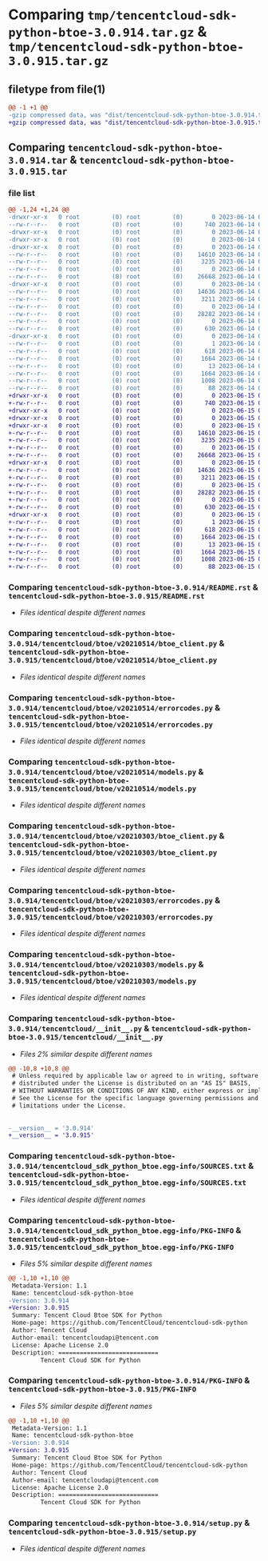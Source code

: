 # Comparing `tmp/tencentcloud-sdk-python-btoe-3.0.914.tar.gz` & `tmp/tencentcloud-sdk-python-btoe-3.0.915.tar.gz`

## filetype from file(1)

```diff
@@ -1 +1 @@
-gzip compressed data, was "dist/tencentcloud-sdk-python-btoe-3.0.914.tar", last modified: Wed Jun 14 00:20:11 2023, max compression
+gzip compressed data, was "dist/tencentcloud-sdk-python-btoe-3.0.915.tar", last modified: Thu Jun 15 00:19:22 2023, max compression
```

## Comparing `tencentcloud-sdk-python-btoe-3.0.914.tar` & `tencentcloud-sdk-python-btoe-3.0.915.tar`

### file list

```diff
@@ -1,24 +1,24 @@
-drwxr-xr-x   0 root         (0) root         (0)        0 2023-06-14 00:20:11.000000 tencentcloud-sdk-python-btoe-3.0.914/
--rw-r--r--   0 root         (0) root         (0)      740 2023-06-14 00:20:11.000000 tencentcloud-sdk-python-btoe-3.0.914/README.rst
-drwxr-xr-x   0 root         (0) root         (0)        0 2023-06-14 00:20:11.000000 tencentcloud-sdk-python-btoe-3.0.914/tencentcloud/
-drwxr-xr-x   0 root         (0) root         (0)        0 2023-06-14 00:20:11.000000 tencentcloud-sdk-python-btoe-3.0.914/tencentcloud/btoe/
-drwxr-xr-x   0 root         (0) root         (0)        0 2023-06-14 00:20:11.000000 tencentcloud-sdk-python-btoe-3.0.914/tencentcloud/btoe/v20210514/
--rw-r--r--   0 root         (0) root         (0)    14610 2023-06-14 00:20:11.000000 tencentcloud-sdk-python-btoe-3.0.914/tencentcloud/btoe/v20210514/btoe_client.py
--rw-r--r--   0 root         (0) root         (0)     3235 2023-06-14 00:20:11.000000 tencentcloud-sdk-python-btoe-3.0.914/tencentcloud/btoe/v20210514/errorcodes.py
--rw-r--r--   0 root         (0) root         (0)        0 2023-06-14 00:20:11.000000 tencentcloud-sdk-python-btoe-3.0.914/tencentcloud/btoe/v20210514/__init__.py
--rw-r--r--   0 root         (0) root         (0)    26668 2023-06-14 00:20:11.000000 tencentcloud-sdk-python-btoe-3.0.914/tencentcloud/btoe/v20210514/models.py
-drwxr-xr-x   0 root         (0) root         (0)        0 2023-06-14 00:20:11.000000 tencentcloud-sdk-python-btoe-3.0.914/tencentcloud/btoe/v20210303/
--rw-r--r--   0 root         (0) root         (0)    14636 2023-06-14 00:20:11.000000 tencentcloud-sdk-python-btoe-3.0.914/tencentcloud/btoe/v20210303/btoe_client.py
--rw-r--r--   0 root         (0) root         (0)     3211 2023-06-14 00:20:11.000000 tencentcloud-sdk-python-btoe-3.0.914/tencentcloud/btoe/v20210303/errorcodes.py
--rw-r--r--   0 root         (0) root         (0)        0 2023-06-14 00:20:11.000000 tencentcloud-sdk-python-btoe-3.0.914/tencentcloud/btoe/v20210303/__init__.py
--rw-r--r--   0 root         (0) root         (0)    28282 2023-06-14 00:20:11.000000 tencentcloud-sdk-python-btoe-3.0.914/tencentcloud/btoe/v20210303/models.py
--rw-r--r--   0 root         (0) root         (0)        0 2023-06-14 00:20:11.000000 tencentcloud-sdk-python-btoe-3.0.914/tencentcloud/btoe/__init__.py
--rw-r--r--   0 root         (0) root         (0)      630 2023-06-14 00:20:11.000000 tencentcloud-sdk-python-btoe-3.0.914/tencentcloud/__init__.py
-drwxr-xr-x   0 root         (0) root         (0)        0 2023-06-14 00:20:11.000000 tencentcloud-sdk-python-btoe-3.0.914/tencentcloud_sdk_python_btoe.egg-info/
--rw-r--r--   0 root         (0) root         (0)        1 2023-06-14 00:20:11.000000 tencentcloud-sdk-python-btoe-3.0.914/tencentcloud_sdk_python_btoe.egg-info/dependency_links.txt
--rw-r--r--   0 root         (0) root         (0)      618 2023-06-14 00:20:11.000000 tencentcloud-sdk-python-btoe-3.0.914/tencentcloud_sdk_python_btoe.egg-info/SOURCES.txt
--rw-r--r--   0 root         (0) root         (0)     1664 2023-06-14 00:20:11.000000 tencentcloud-sdk-python-btoe-3.0.914/tencentcloud_sdk_python_btoe.egg-info/PKG-INFO
--rw-r--r--   0 root         (0) root         (0)       13 2023-06-14 00:20:11.000000 tencentcloud-sdk-python-btoe-3.0.914/tencentcloud_sdk_python_btoe.egg-info/top_level.txt
--rw-r--r--   0 root         (0) root         (0)     1664 2023-06-14 00:20:11.000000 tencentcloud-sdk-python-btoe-3.0.914/PKG-INFO
--rw-r--r--   0 root         (0) root         (0)     1008 2023-06-14 00:20:11.000000 tencentcloud-sdk-python-btoe-3.0.914/setup.py
--rw-r--r--   0 root         (0) root         (0)       88 2023-06-14 00:20:11.000000 tencentcloud-sdk-python-btoe-3.0.914/setup.cfg
+drwxr-xr-x   0 root         (0) root         (0)        0 2023-06-15 00:19:22.000000 tencentcloud-sdk-python-btoe-3.0.915/
+-rw-r--r--   0 root         (0) root         (0)      740 2023-06-15 00:19:22.000000 tencentcloud-sdk-python-btoe-3.0.915/README.rst
+drwxr-xr-x   0 root         (0) root         (0)        0 2023-06-15 00:19:22.000000 tencentcloud-sdk-python-btoe-3.0.915/tencentcloud/
+drwxr-xr-x   0 root         (0) root         (0)        0 2023-06-15 00:19:22.000000 tencentcloud-sdk-python-btoe-3.0.915/tencentcloud/btoe/
+drwxr-xr-x   0 root         (0) root         (0)        0 2023-06-15 00:19:22.000000 tencentcloud-sdk-python-btoe-3.0.915/tencentcloud/btoe/v20210514/
+-rw-r--r--   0 root         (0) root         (0)    14610 2023-06-15 00:19:22.000000 tencentcloud-sdk-python-btoe-3.0.915/tencentcloud/btoe/v20210514/btoe_client.py
+-rw-r--r--   0 root         (0) root         (0)     3235 2023-06-15 00:19:22.000000 tencentcloud-sdk-python-btoe-3.0.915/tencentcloud/btoe/v20210514/errorcodes.py
+-rw-r--r--   0 root         (0) root         (0)        0 2023-06-15 00:19:22.000000 tencentcloud-sdk-python-btoe-3.0.915/tencentcloud/btoe/v20210514/__init__.py
+-rw-r--r--   0 root         (0) root         (0)    26668 2023-06-15 00:19:22.000000 tencentcloud-sdk-python-btoe-3.0.915/tencentcloud/btoe/v20210514/models.py
+drwxr-xr-x   0 root         (0) root         (0)        0 2023-06-15 00:19:22.000000 tencentcloud-sdk-python-btoe-3.0.915/tencentcloud/btoe/v20210303/
+-rw-r--r--   0 root         (0) root         (0)    14636 2023-06-15 00:19:22.000000 tencentcloud-sdk-python-btoe-3.0.915/tencentcloud/btoe/v20210303/btoe_client.py
+-rw-r--r--   0 root         (0) root         (0)     3211 2023-06-15 00:19:22.000000 tencentcloud-sdk-python-btoe-3.0.915/tencentcloud/btoe/v20210303/errorcodes.py
+-rw-r--r--   0 root         (0) root         (0)        0 2023-06-15 00:19:22.000000 tencentcloud-sdk-python-btoe-3.0.915/tencentcloud/btoe/v20210303/__init__.py
+-rw-r--r--   0 root         (0) root         (0)    28282 2023-06-15 00:19:22.000000 tencentcloud-sdk-python-btoe-3.0.915/tencentcloud/btoe/v20210303/models.py
+-rw-r--r--   0 root         (0) root         (0)        0 2023-06-15 00:19:22.000000 tencentcloud-sdk-python-btoe-3.0.915/tencentcloud/btoe/__init__.py
+-rw-r--r--   0 root         (0) root         (0)      630 2023-06-15 00:19:22.000000 tencentcloud-sdk-python-btoe-3.0.915/tencentcloud/__init__.py
+drwxr-xr-x   0 root         (0) root         (0)        0 2023-06-15 00:19:22.000000 tencentcloud-sdk-python-btoe-3.0.915/tencentcloud_sdk_python_btoe.egg-info/
+-rw-r--r--   0 root         (0) root         (0)        1 2023-06-15 00:19:22.000000 tencentcloud-sdk-python-btoe-3.0.915/tencentcloud_sdk_python_btoe.egg-info/dependency_links.txt
+-rw-r--r--   0 root         (0) root         (0)      618 2023-06-15 00:19:22.000000 tencentcloud-sdk-python-btoe-3.0.915/tencentcloud_sdk_python_btoe.egg-info/SOURCES.txt
+-rw-r--r--   0 root         (0) root         (0)     1664 2023-06-15 00:19:22.000000 tencentcloud-sdk-python-btoe-3.0.915/tencentcloud_sdk_python_btoe.egg-info/PKG-INFO
+-rw-r--r--   0 root         (0) root         (0)       13 2023-06-15 00:19:22.000000 tencentcloud-sdk-python-btoe-3.0.915/tencentcloud_sdk_python_btoe.egg-info/top_level.txt
+-rw-r--r--   0 root         (0) root         (0)     1664 2023-06-15 00:19:22.000000 tencentcloud-sdk-python-btoe-3.0.915/PKG-INFO
+-rw-r--r--   0 root         (0) root         (0)     1008 2023-06-15 00:19:22.000000 tencentcloud-sdk-python-btoe-3.0.915/setup.py
+-rw-r--r--   0 root         (0) root         (0)       88 2023-06-15 00:19:22.000000 tencentcloud-sdk-python-btoe-3.0.915/setup.cfg
```

### Comparing `tencentcloud-sdk-python-btoe-3.0.914/README.rst` & `tencentcloud-sdk-python-btoe-3.0.915/README.rst`

 * *Files identical despite different names*

### Comparing `tencentcloud-sdk-python-btoe-3.0.914/tencentcloud/btoe/v20210514/btoe_client.py` & `tencentcloud-sdk-python-btoe-3.0.915/tencentcloud/btoe/v20210514/btoe_client.py`

 * *Files identical despite different names*

### Comparing `tencentcloud-sdk-python-btoe-3.0.914/tencentcloud/btoe/v20210514/errorcodes.py` & `tencentcloud-sdk-python-btoe-3.0.915/tencentcloud/btoe/v20210514/errorcodes.py`

 * *Files identical despite different names*

### Comparing `tencentcloud-sdk-python-btoe-3.0.914/tencentcloud/btoe/v20210514/models.py` & `tencentcloud-sdk-python-btoe-3.0.915/tencentcloud/btoe/v20210514/models.py`

 * *Files identical despite different names*

### Comparing `tencentcloud-sdk-python-btoe-3.0.914/tencentcloud/btoe/v20210303/btoe_client.py` & `tencentcloud-sdk-python-btoe-3.0.915/tencentcloud/btoe/v20210303/btoe_client.py`

 * *Files identical despite different names*

### Comparing `tencentcloud-sdk-python-btoe-3.0.914/tencentcloud/btoe/v20210303/errorcodes.py` & `tencentcloud-sdk-python-btoe-3.0.915/tencentcloud/btoe/v20210303/errorcodes.py`

 * *Files identical despite different names*

### Comparing `tencentcloud-sdk-python-btoe-3.0.914/tencentcloud/btoe/v20210303/models.py` & `tencentcloud-sdk-python-btoe-3.0.915/tencentcloud/btoe/v20210303/models.py`

 * *Files identical despite different names*

### Comparing `tencentcloud-sdk-python-btoe-3.0.914/tencentcloud/__init__.py` & `tencentcloud-sdk-python-btoe-3.0.915/tencentcloud/__init__.py`

 * *Files 2% similar despite different names*

```diff
@@ -10,8 +10,8 @@
 # Unless required by applicable law or agreed to in writing, software
 # distributed under the License is distributed on an "AS IS" BASIS,
 # WITHOUT WARRANTIES OR CONDITIONS OF ANY KIND, either express or implied.
 # See the License for the specific language governing permissions and
 # limitations under the License.
 
 
-__version__ = '3.0.914'
+__version__ = '3.0.915'
```

### Comparing `tencentcloud-sdk-python-btoe-3.0.914/tencentcloud_sdk_python_btoe.egg-info/SOURCES.txt` & `tencentcloud-sdk-python-btoe-3.0.915/tencentcloud_sdk_python_btoe.egg-info/SOURCES.txt`

 * *Files identical despite different names*

### Comparing `tencentcloud-sdk-python-btoe-3.0.914/tencentcloud_sdk_python_btoe.egg-info/PKG-INFO` & `tencentcloud-sdk-python-btoe-3.0.915/tencentcloud_sdk_python_btoe.egg-info/PKG-INFO`

 * *Files 5% similar despite different names*

```diff
@@ -1,10 +1,10 @@
 Metadata-Version: 1.1
 Name: tencentcloud-sdk-python-btoe
-Version: 3.0.914
+Version: 3.0.915
 Summary: Tencent Cloud Btoe SDK for Python
 Home-page: https://github.com/TencentCloud/tencentcloud-sdk-python
 Author: Tencent Cloud
 Author-email: tencentcloudapi@tencent.com
 License: Apache License 2.0
 Description: ============================
         Tencent Cloud SDK for Python
```

### Comparing `tencentcloud-sdk-python-btoe-3.0.914/PKG-INFO` & `tencentcloud-sdk-python-btoe-3.0.915/PKG-INFO`

 * *Files 5% similar despite different names*

```diff
@@ -1,10 +1,10 @@
 Metadata-Version: 1.1
 Name: tencentcloud-sdk-python-btoe
-Version: 3.0.914
+Version: 3.0.915
 Summary: Tencent Cloud Btoe SDK for Python
 Home-page: https://github.com/TencentCloud/tencentcloud-sdk-python
 Author: Tencent Cloud
 Author-email: tencentcloudapi@tencent.com
 License: Apache License 2.0
 Description: ============================
         Tencent Cloud SDK for Python
```

### Comparing `tencentcloud-sdk-python-btoe-3.0.914/setup.py` & `tencentcloud-sdk-python-btoe-3.0.915/setup.py`

 * *Files identical despite different names*

